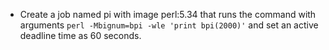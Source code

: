 - Create a job named pi with image perl:5.34 that runs the command with arguments `perl -Mbignum=bpi -wle 'print bpi(2000)'` and set an active deadline time as 60 seconds.
